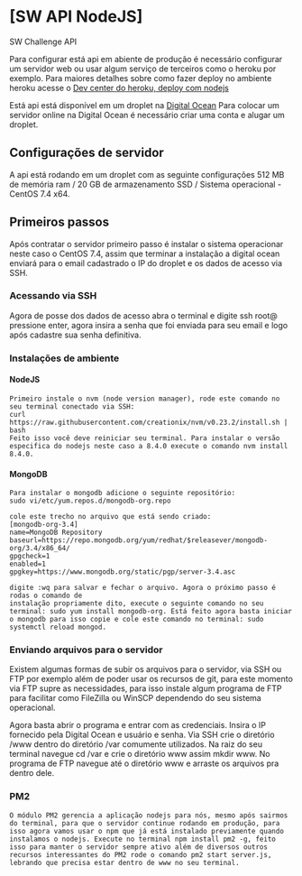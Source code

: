 # [SW API NodeJS]
SW Challenge API

Para configurar está api em abiente de produção é necessário configurar um servidor web
ou usar algum serviço de terceiros como o heroku por exemplo. Para maiores detalhes sobre
como fazer deploy no ambiente heroku acesse o [Dev center do heroku, deploy com nodejs](https://devcenter.heroku.com/articles/getting-started-with-nodejs#set-up)

Está api está disponível em um droplet na [Digital Ocean](https://www.digitalocean.com)
Para colocar um servidor online na Digital Ocean é necessário criar uma conta e alugar um droplet.

## Configurações de servidor 

A api está rodando em um droplet com as seguinte configurações 512 MB de memória ram / 20 GB de armazenamento SSD / Sistema operacional - CentOS 7.4 x64.


## Primeiros passos

Após contratar o servidor primeiro passo é instalar o sistema operacionar neste caso o
CentOS 7.4, assim que terminar a instalação a digital ocean enviará para o email cadastrado o IP do droplet e os dados de acesso via SSH.

### Acessando via SSH

Agora de posse dos dados de acesso abra o terminal e digite ssh root@<IP> pressione enter, 
agora insira a senha que foi enviada para seu email e logo após cadastre sua senha definitiva.

### Instalações de ambiente

#### NodeJS

    Primeiro instale o nvm (node version manager), rode este comando no seu terminal conectado via SSH: 
    curl https://raw.githubusercontent.com/creationix/nvm/v0.23.2/install.sh | bash 
    Feito isso você deve reiniciar seu terminal. Para instalar o versão especifica do nodejs neste caso a 8.4.0 execute o comando nvm install 8.4.0.

#### MongoDB

    Para instalar o mongodb adicione o seguinte repositório:
    sudo vi/etc/yum.repos.d/mongodb-org.repo 

    cole este trecho no arquivo que está sendo criado:
    [mongodb-org-3.4]
    name=MongoDB Repository
    baseurl=https://repo.mongodb.org/yum/redhat/$releasever/mongodb-org/3.4/x86_64/
    gpgcheck=1
    enabled=1
    gpgkey=https://www.mongodb.org/static/pgp/server-3.4.asc

    digite :wq para salvar e fechar o arquivo. Agora o próximo passo é rodas o comando de 
    instalação propriamente dito, execute o seguinte comando no seu terminal: sudo yum install mongodb-org. Está feito agora basta iniciar o mongodb para isso copie e cole este comando no terminal: sudo systemctl reload mongod.

### Enviando arquivos para o servidor

<p>Existem algumas formas de subir os arquivos para o servidor, via SSH ou FTP por exemplo além de poder usar os recursos de git, para este momento via FTP supre as necessidades, para isso instale algum programa de FTP para facilitar como FileZilla ou WinSCP dependendo do seu sistema operacional.</p> Agora basta abrir o programa e entrar com as credenciais. Insira o IP fornecido pela Digital Ocean e usuário e senha. 
    Via SSH crie o diretório /www dentro do diretório /var comumente utilizados. Na raiz do seu terminal navegue cd /var e crie o diretório www assim mkdir www. No programa de FTP navegue até o diretório www e arraste os arquivos pra dentro dele.  

### PM2

    O módulo PM2 gerencia a aplicação nodejs para nós, mesmo após sairmos do terminal, para que o servidor continue rodando em produção, para isso agora vamos usar o npm que já está instalado previamente quando instalamos o nodejs. Execute no terminal npm install pm2 -g, feito isso para manter o servidor sempre ativo além de diversos outros recursos interessantes do PM2 rode o comando pm2 start server.js, lebrando que precisa estar dentro de www no seu terminal.
